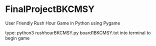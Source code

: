 # FinalProjectBKCMSY
User Friendly Rush Hour Game in Python using Pygame

type: python3 rushhourBKCMSY.py board1BKCMSY.txt into terminal to begin game
